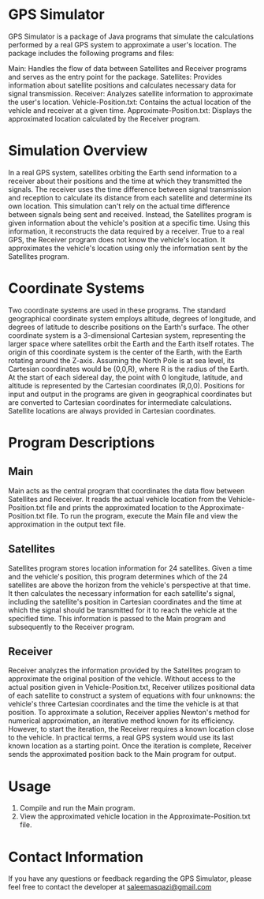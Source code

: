 # GPS Simulator
GPS Simulator is a package of Java programs that simulate the calculations performed by a real GPS system to approximate a user's location. The package includes the following programs and files:

Main: Handles the flow of data between Satellites and Receiver programs and serves as the entry point for the package.
Satellites: Provides information about satellite positions and calculates necessary data for signal transmission.
Receiver: Analyzes satellite information to approximate the user's location.
Vehicle-Position.txt: Contains the actual location of the vehicle and receiver at a given time.
Approximate-Position.txt: Displays the approximated location calculated by the Receiver program.

# Simulation Overview
In a real GPS system, satellites orbiting the Earth send information to a receiver about their positions and the time at which they transmitted the signals. The receiver uses the time difference between signal transmission and reception to calculate its distance from each satellite and determine its own location. This simulation can't rely on the actual time difference between signals being sent and received. Instead, the Satellites program is given information about the vehicle's position at a specific time. Using this information, it reconstructs the data required by a receiver. True to a real GPS, the Receiver program does not know the vehicle's location. It approximates the vehicle's location using only the information sent by the Satellites program.

# Coordinate Systems
Two coordinate systems are used in these programs. The standard geographical coordinate system employs altitude, degrees of longitude, and degrees of latitude to describe positions on the Earth's surface. The other coordinate system is a 3-dimensional Cartesian system, representing the larger space where satellites orbit the Earth and the Earth itself rotates. The origin of this coordinate system is the center of the Earth, with the Earth rotating around the Z-axis. Assuming the North Pole is at sea level, its Cartesian coordinates would be (0,0,R), where R is the radius of the Earth. At the start of each sidereal day, the point with 0 longitude, latitude, and altitude is represented by the Cartesian coordinates (R,0,0). Positions for input and output in the programs are given in geographical coordinates but are converted to Cartesian coordinates for intermediate calculations. Satellite locations are always provided in Cartesian coordinates.

# Program Descriptions
## Main
Main acts as the central program that coordinates the data flow between Satellites and Receiver. It reads the actual vehicle location from the Vehicle-Position.txt file and prints the approximated location to the Approximate-Position.txt file. To run the program, execute the Main file and view the approximation in the output text file.

## Satellites
Satellites program stores location information for 24 satellites. Given a time and the vehicle's position, this program determines which of the 24 satellites are above the horizon from the vehicle's perspective at that time. It then calculates the necessary information for each satellite's signal, including the satellite's position in Cartesian coordinates and the time at which the signal should be transmitted for it to reach the vehicle at the specified time. This information is passed to the Main program and subsequently to the Receiver program.

## Receiver
Receiver analyzes the information provided by the Satellites program to approximate the original position of the vehicle. Without access to the actual position given in Vehicle-Position.txt, Receiver utilizes positional data of each satellite to construct a system of equations with four unknowns: the vehicle's three Cartesian coordinates and the time the vehicle is at that position. To approximate a solution, Receiver applies Newton's method for numerical approximation, an iterative method known for its efficiency. However, to start the iteration, the Receiver requires a known location close to the vehicle. In practical terms, a real GPS system would use its last known location as a starting point. Once the iteration is complete, Receiver sends the approximated position back to the Main program for output.

# Usage
1. Compile and run the Main program.
2. View the approximated vehicle location in the Approximate-Position.txt file.

# Contact Information
If you have any questions or feedback regarding the GPS Simulator, please feel free to contact the developer at saleemasqazi@gmail.com

